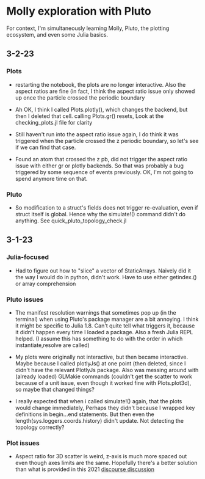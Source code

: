 # Molly exploration with Pluto

For context, I'm simultaneously learning Molly, Pluto, the plotting ecosystem, and even some Julia basics. 

## 3-2-23 

### Plots 

- restarting the notebook, the plots are no longer interactive. Also the aspect ratios are fine (in fact, I think the aspect ratio issue only showed up once the particle crossed the periodic boundary

- Ah OK, I think I called Plots.plotly(), which changes the backend, but then I deleted that cell. calling Plots.gr() resets, Look at the checking_plots.jl file for clarity

- Still haven't run into the aspect ratio issue again, I do think it was triggered when the particle crossed the z periodic boundary, so let's see if we can find that case. 

- Found an atom that crossed the z pb, did not trigger the aspect ratio issue with either gr or plotly backends. So that was probably a bug triggered by some sequence of events previously. OK, I'm not going to spend anymore time on that.

### Pluto

- So modification to a struct's fields does not trigger re-evaluation, even if struct itself is global. Hence why the simulate!() command didn't do anything. See quick_pluto_topology_check.jl

## 3-1-23

### Julia-focused

- Had to figure out how to "slice" a vector of StaticArrays. Naively did it the way I would do in python, didn't work. Have to use either getindex.() or array comprehension 

### Pluto issues
- The manifest resolution warnings that sometimes pop up (in the terminal) when using Pluto's package manager are a bit annoying. I think it might be specific to Julia 1.8. Can't quite tell what triggers it, because it didn't happen every time I loaded a package. Also a fresh Julia REPL helped. (I assume this has something to do with the order in which instantiate,resolve are called)

- My plots were originally not interactive, but then became interactive. Maybe because I called plotlyJs() at one point (then deleted, since I didn't have the relevant PlotlyJs package. Also was messing around with (already loaded) GLMakie commands (couldn't get the scatter to work because of a unit issue, even though it worked fine with Plots.plot3d), so maybe that changed things?

- I really expected that when i called simulate!() again, that the plots would change immediately, Perhaps they didn't because I wrapped key definitions in begin...end statements. But then even the length(sys.loggers.coords.history) didn't update. Not detecting the topology correctly? 

### Plot issues
- Aspect ratio for 3D scatter is weird, z-axis is much more spaced out even though axes limits are the same. Hopefully there's a better solution than what is provided in this 2021 [discourse discussion](https://discourse.julialang.org/t/plots-jl-aspect-ratio-1-0-for-3d-plot/58607)
